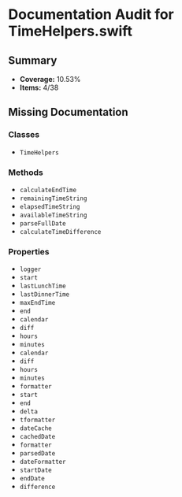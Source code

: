 # Documentation Audit for TimeHelpers.swift

## Summary

- **Coverage:** 10.53%
- **Items:** 4/38

## Missing Documentation

### Classes
- `TimeHelpers`

### Methods
- `calculateEndTime`
- `remainingTimeString`
- `elapsedTimeString`
- `availableTimeString`
- `parseFullDate`
- `calculateTimeDifference`

### Properties
- `logger`
- `start`
- `lastLunchTime`
- `lastDinnerTime`
- `maxEndTime`
- `end`
- `calendar`
- `diff`
- `hours`
- `minutes`
- `calendar`
- `diff`
- `hours`
- `minutes`
- `formatter`
- `start`
- `end`
- `delta`
- `tformatter`
- `dateCache`
- `cachedDate`
- `formatter`
- `parsedDate`
- `dateFormatter`
- `startDate`
- `endDate`
- `difference`
